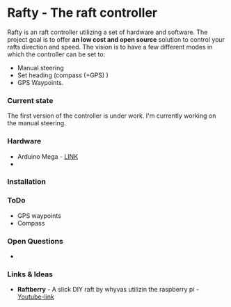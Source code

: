 # Rafty - The raft controller

Rafty is an raft controller utilizing a set of hardware and software. The project goal is to offer **an low cost and open source** solution to control your rafts direction and speed. The vision is to have a few different modes in which the controller can be set to:
- Manual steering 
- Set heading (compass (+GPS) )
- GPS Waypoints.

### Current state
 The first version of the controller is under work. I'm currently working on the manual steering. 

### Hardware
- Arduino Mega - [LINK](https://wiki.eprolabs.com/index.php?title=Arduino_Mega_2560)
- 

### Installation

### ToDo
- GPS waypoints
- Compass

### Open Questions
- 

### Links & Ideas

- **Raftberry** - A slick DIY raft by whyvas utilizin the raspberry pi - [Youtube-link](https://www.youtube.com/watch?v=FZvU3U1wZWo)



